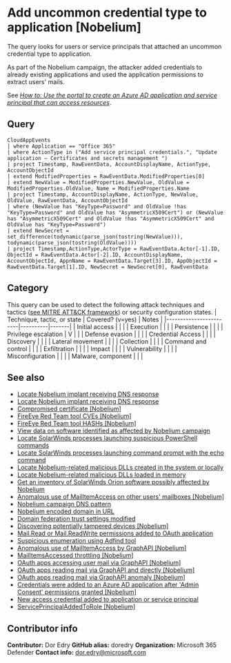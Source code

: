 # Add uncommon credential type to application [Nobelium]

The query looks for users or service principals that attached an uncommon credential type to application.

As part of the Nobelium campaign, the attacker added credentials to already existing applications and used the application permissions to extract users' mails.

See [*How to: Use the portal to create an Azure AD application and service principal that can access resources*](https://docs.microsoft.com/en-us/azure/active-directory/develop/howto-create-service-principal-portal).

## Query

```Kusto
CloudAppEvents
| where Application == "Office 365"
| where ActionType in ("Add service principal credentials.", "Update application – Certificates and secrets management ")
| project Timestamp, RawEventData, AccountDisplayName, ActionType, AccountObjectId
| extend ModifiedProperties = RawEventData.ModifiedProperties[0]
| extend NewValue = ModifiedProperties.NewValue, OldValue = ModifiedProperties.OldValue, Name = ModifiedProperties.Name
| project Timestamp, AccountDisplayName, ActionType, NewValue, OldValue, RawEventData, AccountObjectId
| where (NewValue has "KeyType=Password" and OldValue !has "KeyType=Password" and OldValue has "AsymmetricX509Cert") or (NewValue has "AsymmetricX509Cert" and OldValue !has "AsymmetricX509Cert" and OldValue has "KeyType=Password")
| extend NewSecret = set_difference(todynamic(parse_json(tostring(NewValue))), todynamic(parse_json(tostring(OldValue))))
| project Timestamp,ActionType,ActorType = RawEventData.Actor[-1].ID, ObjectId = RawEventData.Actor[-2].ID, AccountDisplayName, AccountObjectId, AppnName = RawEventData.Target[3].ID, AppObjectId = RawEventData.Target[1].ID, NewSecret = NewSecret[0], RawEventData
```

## Category

This query can be used to detect the following attack techniques and tactics ([see MITRE ATT&CK framework](https://attack.mitre.org/)) or security configuration states.
| Technique, tactic, or state | Covered? (v=yes) | Notes |
|------------------------|----------|-------|
| Initial access |  |  |
| Execution |  |  |
| Persistence |  |  |
| Privilege escalation | V |  |
| Defense evasion |  |  |
| Credential Access |  |  |
| Discovery |  |  |
| Lateral movement |  |  |
| Collection |  |  |
| Command and control |  |  |
| Exfiltration |  |  |
| Impact |  |  |
| Vulnerability |  |  |
| Misconfiguration |  |  |
| Malware, component |  |  |

## See also

* [Locate Nobelium implant receiving DNS response](../Campaigns/c2-lookup-from-nonbrowser[Nobelium].md)
* [Locate Nobelium implant receiving DNS response](../Campaigns/c2-lookup-response[Nobelium].md)
* [Compromised certificate [Nobelium]](../Campaigns/compromised-certificate[Nobelium].md)
* [FireEye Red Team tool CVEs [Nobelium]](../Campaigns/fireeye-red-team-tools-CVEs%20[Nobelium].md)
* [FireEye Red Team tool HASHs [Nobelium]](../Campaigns/fireeye-red-team-tools-HASHs%20[Nobelium].md)
* [View data on software identified as affected by Nobelium campaign](../Campaigns/known-affected-software-orion[Nobelium].md)
* [Locate SolarWinds processes launching suspicious PowerShell commands](../Campaigns/launching-base64-powershell[Nobelium].md)
* [Locate SolarWinds processes launching command prompt with the echo command](../Campaigns/launching-cmd-echo[Nobelium].md)
* [Locate Nobelium-related malicious DLLs created in the system or locally](../Campaigns/locate-dll-created-locally[Nobelium].md)
* [Locate Nobelium-related malicious DLLs loaded in memory](../Campaigns/locate-dll-loaded-in-memory[Nobelium].md)
* [Get an inventory of SolarWinds Orion software possibly affected by Nobelium](../Campaigns/possible-affected-software-orion[Nobelium].md)
* [Anomalous use of MailItemAccess on other users' mailboxes [Nobelium]](../Collection/Anomaly%20of%20MailItemAccess%20by%20Other%20Users%20Mailbox%20[Nobelium].md)
* [Nobelium campaign DNS pattern](../Command%20and%20Control/DNSPattern%20[Nobelium].md)
* [Nobelium encoded domain in URL](../Command%20and%20Control/EncodedDomainURL%20[Nobelium].md)
* [Domain federation trust settings modified](../Defense%20evasion/ADFSDomainTrustMods[Nobelium].md)
* [Discovering potentially tampered devices [Nobelium]](../Defense%20evasion/Discovering%20potentially%20tampered%20devices%20[Nobelium].md)
* [Mail.Read or Mail.ReadWrite permissions added to OAuth application](../Defense%20evasion/MailPermissionsAddedToApplication[Nobelium].md)
* [Suspicious enumeration using Adfind tool](../Discovery/SuspiciousEnumerationUsingAdfind[Nobelium].md)
* [Anomalous use of MailItemAccess by GraphAPI [Nobelium]](../Exfiltration/Anomaly%20of%20MailItemAccess%20by%20GraphAPI%20[Nobelium].md)
* [MailItemsAccessed throttling [Nobelium]](../Exfiltration/MailItemsAccessed%20Throttling%20[Nobelium].md)
* [OAuth apps accessing user mail via GraphAPI [Nobelium]](../Exfiltration/OAuth%20Apps%20accessing%20user%20mail%20via%20GraphAPI%20[Nobelium].md)
* [OAuth apps reading mail via GraphAPI and directly [Nobelium]](../Exfiltration/OAuth%20Apps%20reading%20mail%20both%20via%20GraphAPI%20and%20directly%20[Nobelium].md)
* [OAuth apps reading mail via GraphAPI anomaly [Nobelium]](../Exfiltration/OAuth%20Apps%20reading%20mail%20via%20GraphAPI%20anomaly%20[Nobelium].md)
* [Credentials were added to an Azure AD application after 'Admin Consent' permissions granted [Nobelium]](../Persistence/CredentialsAddAfterAdminConsentedToApp[Nobelium].md)
* [New access credential added to application or service principal](../Persistence/NewAppOrServicePrincipalCredential[Nobelium].md)
* [ServicePrincipalAddedToRole [Nobelium]](./ServicePrincipalAddedToRole%20[Nobelium].md)

## Contributor info

**Contributor:** Dor Edry
**GitHub alias:** doredry
**Organization:** Microsoft 365 Defender
**Contact info:** dor.edry@microsoft.com
